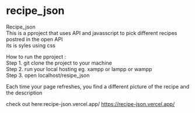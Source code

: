 # recipe_json
Recipe_json</br>
This is a pproject that uses API and javasscript to pick different recipes postred in the open API</br>
its is syles using css</br>

How to run the pproject :</br>
Step 1. git clone the project to your machine<br>
Step 2. run your local hosting  eg. xampp or lampp or wampp</br>
Step 3. open localhost/resipe_json</br>

Each time your page refreshes, you find a different picture of the recipe and the description


check out here:recipe-json.vercel.app/
https://recipe-json.vercel.app/

